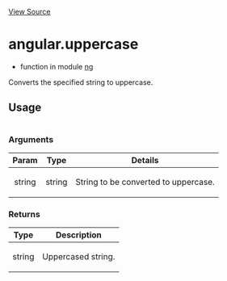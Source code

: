 

[View Source](http://github.com///tree/master/#L201)



# angular.uppercase



* function in module [ng](api/ng)






Converts the specified string to uppercase.







  

## Usage

```jsangular.uppercase();)
```




### Arguments

| Param | Type | Details |
| :--: | :--: | :--: |
| string | string | <p>String to be converted to uppercase.</p>  |

### Returns

| Type | Description |
| :--: | :--: |
| string | <p>Uppercased string.</p>  |








